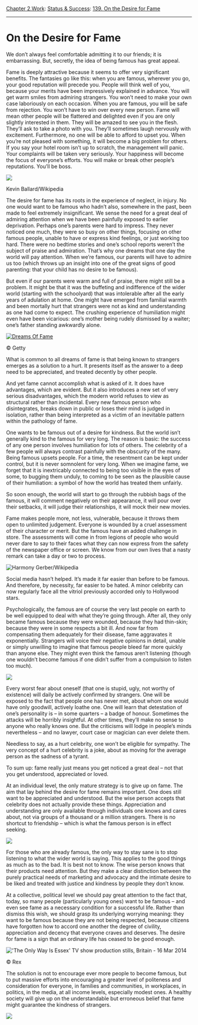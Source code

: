 [Chapter 2.Work](https://www.theschooloflife.com/thebookoflife/category/work/): [Status & Success](https://www.theschooloflife.com/thebookoflife/category/work/status-and-success/): [139. On the Desire for Fame](https://www.theschooloflife.com/thebookoflife/your-desire-to-be-famous-and-the-problems-it-will-bring-you/)

* * *

# On the Desire for Fame

We don’t always feel comfortable admitting it to our friends; it is embarrassing. But, secretly, the idea of being famous has great appeal.

Fame is deeply attractive because it seems to offer very significant benefits. The fantasies go like this: when you are famous, wherever you go, your good reputation will precede you. People will think well of you, because your merits have been impressively explained in advance. You will get warm smiles from admiring strangers. You won’t need to make your own case laboriously on each occasion. When you are famous, you will be safe from rejection. You won’t have to win over every new person. Fame will mean other people will be flattered and delighted even if you are only slightly interested in them. They will be amazed to see you in the flesh. They’ll ask to take a photo with you. They’ll sometimes laugh nervously with excitement. Furthermore, no one will be able to afford to upset you. When you’re not pleased with something, it will become a big problem for others. If you say your hotel room isn’t up to scratch, the management will panic. Your complaints will be taken very seriously. Your happiness will become the focus of everyone’s efforts. You will make or break other people’s reputations. You’ll be boss.

 ![](https://www.theschooloflife.com/thebookoflife/wp-content/uploads/2014/10/Tom_Cruise_and_Katie_Holmes_Yahoo_2006-1024x768.jpg)

Kevin Ballard/Wikipedia

The desire for fame has its roots in the experience of neglect, in injury. No one would want to be famous who hadn’t also, somewhere in the past, been made to feel extremely insignificant. We sense the need for a great deal of admiring attention when we have been painfully exposed to earlier deprivation. Perhaps one’s parents were hard to impress. They never noticed one much, they were so busy on other things, focusing on other famous people, unable to have or express kind feelings, or just working too hard. There were no bedtime stories and one’s school reports weren’t the subject of praise and admiration. That’s why one dreams that one day the world will pay attention. When we’re famous, our parents will have to admire us too (which throws up an insight into one of the great signs of good parenting: that your child has no desire to be famous).

But even if our parents were warm and full of praise, there might still be a problem. It might be that it was the buffeting and indifference of the wider world (starting with the schoolyard) that was intolerable after all the early years of adulation at home. One might have emerged from familial warmth and been mortally hurt that strangers were not as kind and understanding as one had come to expect. The crushing experience of humiliation might even have been vicarious: one’s mother being rudely dismissed by a waiter; one’s father standing awkwardly alone.

[![Dreams Of Fame](https://www.theschooloflife.com/thebookoflife/wp-content/uploads/2014/10/fame3-1.jpg)](http://www.thebookoflife.org/wp-content/uploads/2014/10/fame3-1.jpg)

© Getty

What is common to all dreams of fame is that being known to strangers emerges as a solution to a hurt. It presents itself as the answer to a deep need to be appreciated, and treated decently by other people.

And yet fame cannot accomplish what is asked of it. It does have advantages, which are evident. But it also introduces a new set of very serious disadvantages, which the modern world refuses to view as structural rather than incidental. Every new famous person who disintegrates, breaks down in public or loses their mind is judged in isolation, rather than being interpreted as a victim of an inevitable pattern within the pathology of fame.

One wants to be famous out of a desire for kindness. But the world isn’t generally kind to the famous for very long. The reason is basic: the success of any one person involves humiliation for lots of others. The celebrity of a few people will always contrast painfully with the obscurity of the many. Being famous upsets people. For a time, the resentment can be kept under control, but it is never somnolent for very long. When we imagine fame, we forget that it is inextricably connected to being too visible in the eyes of some, to bugging them unduly, to coming to be seen as the plausible cause of their humiliation: a symbol of how the world has treated them unfairly.

So soon enough, the world will start to go through the rubbish bags of the famous, it will comment negatively on their appearance, it will pour over their setbacks, it will judge their relationships, it will mock their new movies.

Fame makes people more, not less, vulnerable, because it throws them open to unlimited judgement. Everyone is wounded by a cruel assessment of their character or merit. But the famous have an added challenge in store. The assessments will come in from legions of people who would never dare to say to their faces what they can now express from the safety of the newspaper office or screen. We know from our own lives that a nasty remark can take a day or two to process.

![](https://www.theschooloflife.com/thebookoflife/wp-content/uploads/2014/10/Lana_Del_Rey_at_KROQ_Weenie_Roast_2017.jpg "Harmony Gerber/Wikipedia")

Social media hasn’t helped. It’s made it far easier than before to be famous. And therefore, by necessity, far easier to be hated. A minor celebrity can now regularly face all the vitriol previously accorded only to Hollywood stars.

Psychologically, the famous are of course the very last people on earth to be well equipped to deal with what they’re going through. After all, they only became famous because they were wounded, because they had thin-skin; because they were in some respects a bit ill. And now far from compensating them adequately for their disease, fame aggravates it exponentially. Strangers will voice their negative opinions in detail, unable or simply unwilling to imagine that famous people bleed far more quickly than anyone else. They might even think the famous aren’t listening (though one wouldn’t become famous if one didn’t suffer from a compulsion to listen too much).

![](https://www.theschooloflife.com/thebookoflife/wp-content/uploads/2014/10/5292581043_b3d3d26229_o.jpg)

Every worst fear about oneself (that one is stupid, ugly, not worthy of existence) will daily be actively confirmed by strangers. One will be exposed to the fact that people one has never met, about whom one would have only goodwill, actively loathe one. One will learn that detestation of one’s personality is – in some quarters – a badge of honour. Sometimes the attacks will be horribly insightful. At other times, they’ll make no sense to anyone who really knows one. But the criticisms will lodge in people’s minds nevertheless – and no lawyer, court case or magician can ever delete them.

Needless to say, as a hurt celebrity, one won’t be eligible for sympathy. The very concept of a hurt celebrity is a joke, about as moving for the average person as the sadness of a tyrant.

To sum up: fame really just means you get noticed a great deal – not that you get understood, appreciated or loved.

At an individual level, the only mature strategy is to give up on fame. The aim that lay behind the desire for fame remains important. One does still want to be appreciated and understood. But the wise person accepts that celebrity does not actually provide these things. Appreciation and understanding are only available through individuals one knows and cares about, not via groups of a thousand or a million strangers. There is no shortcut to friendship – which is what the famous person is in effect seeking.

![](https://www.theschooloflife.com/thebookoflife/wp-content/uploads/2014/10/Mother_07_37062033972-732x1024.jpg)

For those who are already famous, the only way to stay sane is to stop listening to what the wider world is saying. This applies to the good things as much as to the bad. It is best not to know. The wise person knows that their products need attention. But they make a clear distinction between the purely practical needs of marketing and advocacy and the intimate desire to be liked and treated with justice and kindness by people they don’t know.

At a collective, political level we should pay great attention to the fact that, today, so many people (particularly young ones) want to be famous – and even see fame as a necessary condition for a successful life. Rather than dismiss this wish, we should grasp its underlying worrying meaning: they want to be famous because they are not being respected, because citizens have forgotten how to accord one another the degree of civility, appreciation and decency that everyone craves and deserves. The desire for fame is a sign that an ordinary life has ceased to be good enough.

 !['The Only Way Is Essex' TV show production stills, Britain - 16 Mar 2014](https://www.theschooloflife.com/thebookoflife/wp-content/uploads/2014/09/cake-1.jpg)

© Rex

The solution is not to encourage ever more people to become famous, but to put massive efforts into encouraging a greater level of politeness and consideration for everyone, in families and communities, in workplaces, in politics, in the media, at all income levels, especially modest ones. A healthy society will give up on the understandable but erroneous belief that fame might guarantee the kindness of strangers.

[![](https://img.youtube.com/vi/sVDLAblwRQo/0.jpg)](https://www.youtube.com/embed/sVDLAblwRQo '')
